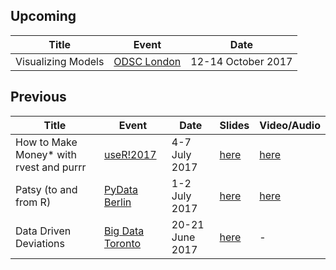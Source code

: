 ## Upcoming

| Title  | Event | Date |
|---|---|---|
| Visualizing Models | [ODSC London](https://www.odsc.com/london) | 12-14 October 2017 |

## Previous

| Title  | Event | Date | Slides | Video/Audio |
|---|---|---|---|---|
| How to Make Money* with rvest and purrr | [useR!2017](https://user2017.brussels/) | 4-7 July 2017 | [here](https://speakerdeck.com/maxhumber/webscraping-with-rvest-and-purrr) | [here](https://channel9.msdn.com/events/useR-international-R-User-conferences/useR-International-R-User-2017-Conference/Scraping-data-with-rvest-and-purrr?term=max%20humber)
| Patsy (to and from R) | [PyData Berlin](https://pydata.org/berlin2017/) | 1-2 July 2017 | [here](https://speakerdeck.com/maxhumber/patsy-pydata-berlin) | [here](https://www.youtube.com/watch?v=F7XLn2cstyc) |
| Data Driven Deviations | [Big Data Toronto](http://www.bigdata-toronto.com/) | 20-21 June 2017 | [here](https://speakerdeck.com/maxhumber/data-driven-deviations) | - |
